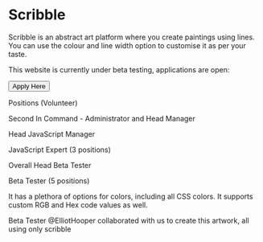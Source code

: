 # Scribble
Scribble is an abstract art platform where you create paintings using lines. You can use the colour and line width option to customise it as per your taste.

This website is currently under beta testing, applications are open:

<a> <button href="https://forms.gle/xvvZo7xTAYn6jwvRA"> Apply Here </button> </a>

Positions (Volunteer)

Second In Command - Administrator and Head Manager

Head JavaScript Manager

JavaScript Expert (3 positions)

Overall Head Beta Tester

Beta Tester (5 positions)

It has a plethora of options for colors, including all CSS colors. It supports custom RGB and Hex code values as well.

Beta Tester @ElliotHooper collaborated with us to create this artwork, all using only scribble

